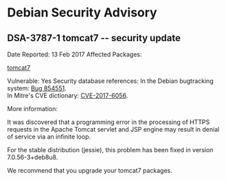 
Debian Security Advisory
========================


DSA-3787-1 tomcat7 -- security update
-------------------------------------



Date Reported:
13 Feb 2017
Affected Packages:

[tomcat7](https://packages.debian.org/src:tomcat7)

Vulnerable:
Yes
Security database references:
In the Debian bugtracking system: [Bug 854551](https://bugs.debian.org/cgi-bin/bugreport.cgi?bug=854551).  
In Mitre's CVE dictionary: [CVE-2017-6056](https://security-tracker.debian.org/tracker/CVE-2017-6056).  

More information:

It was discovered that a programming error in the processing of HTTPS
requests in the Apache Tomcat servlet and JSP engine may result in
denial of service via an infinite loop.


For the stable distribution (jessie), this problem has been fixed in
version 7.0.56-3+deb8u8.


We recommend that you upgrade your tomcat7 packages.





